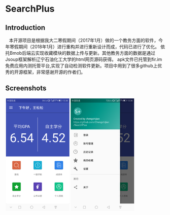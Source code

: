 SearchPlus
==

Introduction
-

    本开源项目是根据我大二寒假期间（2017年1月）做的一个教务方面的软件，今年寒假期间（2018年1月）进行重构并进行重新设计而成，代码已进行了优化。
    依托Bmob后端云实现收藏模块的数据上传与更新。其他教务方面的数据是通过Jsoup框架解析辽宁石油化工大学的html网页源码获得。
    apk文件已托管到fir.im免费应用内测托管平台,实现了自动检测软件更新。项目中用到了很多github上优秀的开源框架，非常感谢开源的作者们。
    
Screenshots
-


<div style="float:left;border:solid 1px 000;margin:2px;">
 <img src="https://github.com/Chengshijian/SearchPlus/blob/master/screenshots/Screenshot_20180119-133620.png" width="200">
 <img src="https://github.com/Chengshijian/SearchPlus/blob/master/screenshots/Screenshot_20180119-133624.png" width="200">
</div>


